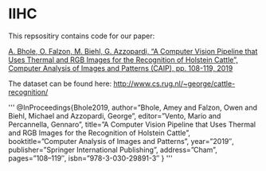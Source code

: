 # IIHC

This repsositiry contains code for our paper:

[A. Bhole, O. Falzon, M. Biehl, G. Azzopardi, “A Computer Vision Pipeline that Uses Thermal and RGB Images for the Recognition of Holstein Cattle”, Computer Analysis of Images and Patterns (CAIP), pp. 108-119, 2019](https://link.springer.com/chapter/10.1007/978-3-030-29891-3_10)

The dataset can be found here: http://www.cs.rug.nl/~george/cattle-recognition/

'''
@InProceedings{Bhole2019,
author=”Bhole, Amey and Falzon, Owen and Biehl, Michael and Azzopardi, George”,
editor=”Vento, Mario and Percannella, Gennaro”,
title=”A Computer Vision Pipeline that Uses Thermal and RGB Images for the Recognition of Holstein Cattle”,
booktitle=”Computer Analysis of Images and Patterns”,
year=”2019″,
publisher=”Springer International Publishing”,
address=”Cham”,
pages=”108–119″,
isbn=”978-3-030-29891-3″
}
'''
